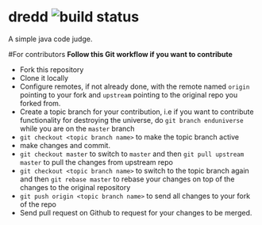 # dredd  ![build status](https://travis-ci.org/pawandubey/dredd.svg?branch=master)
A simple java code judge.

#For contributors
**Follow this Git workflow if you want to contribute**
* Fork this repository
* Clone it locally
* Configure remotes, if not already done, with the remote named `origin` pointing to your fork and `upstream` pointing to the original repo you forked from.
* Create a topic branch for your contribution, i.e if you want to contribute functionality for destroying the universe, do `git branch enduniverse` while you are on the `master` branch
* `git checkout <topic branch name>` to make the topic branch active
* make changes and commit.
* `git checkout master` to switch to `master` and then `git pull upstream master` to pull the changes from upstream repo
* `git checkout <topic branch name>` to switch to the topic branch again and then `git rebase master` to rebase your changes on top of the changes to the original repository
* `git push origin <topic branch name>` to send all changes to your fork of the repo
* Send pull request on Github to request for your changes to be merged.
